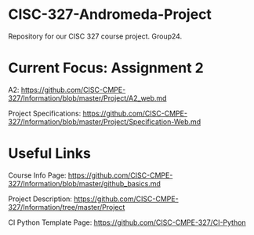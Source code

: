 # CISC-327-Andromeda-Project
Repository for our CISC 327 course project. Group24.

# Current Focus: Assignment 2

A2: https://github.com/CISC-CMPE-327/Information/blob/master/Project/A2_web.md

Project Specifications: https://github.com/CISC-CMPE-327/Information/blob/master/Project/Specification-Web.md

# Useful Links

Course Info Page: https://github.com/CISC-CMPE-327/Information/blob/master/github_basics.md

Project Description: https://github.com/CISC-CMPE-327/Information/tree/master/Project

CI Python Template Page: https://github.com/CISC-CMPE-327/CI-Python
